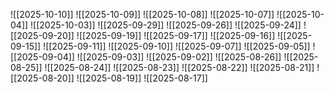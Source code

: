 
![[2025-10-10]]
![[2025-10-09]]
![[2025-10-08]]
![[2025-10-07]]
![[2025-10-04]]
![[2025-10-03]]
![[2025-09-29]]
![[2025-09-26]]
![[2025-09-24]]
![[2025-09-20]]
![[2025-09-19]]
![[2025-09-17]]
![[2025-09-16]]
![[2025-09-15]]
![[2025-09-11]]
![[2025-09-10]]
![[2025-09-07]]
![[2025-09-05]]
![[2025-09-04]]
![[2025-09-03]]
![[2025-09-02]]
![[2025-08-26]]
![[2025-08-25]]
![[2025-08-24]]
![[2025-08-23]]
![[2025-08-22]]
![[2025-08-21]]
![[2025-08-20]]
![[2025-08-19]]
![[2025-08-17]]
